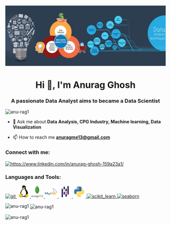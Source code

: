 ![logo](https://github.com/Anu-rag1/Anu-rag1/blob/main/1.jpg)
<h1 align="center">Hi 👋, I'm Anurag Ghosh</h1>
<h3 align="center">A passionate Data Analyst aims to became a Data Scientist</h3>



<p align="left"> <img src="https://komarev.com/ghpvc/?username=anu-rag1&label=Profile%20views&color=0e75b6&style=flat" alt="anu-rag1" /> </p>

- 💬 Ask me about **Data Analysis, CPG Industry, Machine learning, Data Visualization**

- 📫 How to reach me **anuragme13@gmail.com**

<h3 align="left">Connect with me:</h3>
<p align="left">
<a href="https://linkedin.com/in/https://www.linkedin.com/in/anurag-ghosh-159a23a1/" target="blank"><img align="center" src="https://raw.githubusercontent.com/rahuldkjain/github-profile-readme-generator/master/src/images/icons/Social/linked-in-alt.svg" alt="https://www.linkedin.com/in/anurag-ghosh-159a23a1/" height="30" width="40" /></a>
</p>

<h3 align="left">Languages and Tools:</h3>
<p align="left"> <a href="https://git-scm.com/" target="_blank" rel="noreferrer"> <img src="https://www.vectorlogo.zone/logos/git-scm/git-scm-icon.svg" alt="git" width="40" height="40"/> </a> <a href="https://www.linux.org/" target="_blank" rel="noreferrer"> <img src="https://raw.githubusercontent.com/devicons/devicon/master/icons/linux/linux-original.svg" alt="linux" width="40" height="40"/> </a> <a href="https://www.mongodb.com/" target="_blank" rel="noreferrer"> <img src="https://raw.githubusercontent.com/devicons/devicon/master/icons/mongodb/mongodb-original-wordmark.svg" alt="mongodb" width="40" height="40"/> </a> <a href="https://www.mysql.com/" target="_blank" rel="noreferrer"> <img src="https://raw.githubusercontent.com/devicons/devicon/master/icons/mysql/mysql-original-wordmark.svg" alt="mysql" width="40" height="40"/> </a> <a href="https://pandas.pydata.org/" target="_blank" rel="noreferrer"> <img src="https://raw.githubusercontent.com/devicons/devicon/2ae2a900d2f041da66e950e4d48052658d850630/icons/pandas/pandas-original.svg" alt="pandas" width="40" height="40"/> </a> <a href="https://www.python.org" target="_blank" rel="noreferrer"> <img src="https://raw.githubusercontent.com/devicons/devicon/master/icons/python/python-original.svg" alt="python" width="40" height="40"/> </a> <a href="https://scikit-learn.org/" target="_blank" rel="noreferrer"> <img src="https://upload.wikimedia.org/wikipedia/commons/0/05/Scikit_learn_logo_small.svg" alt="scikit_learn" width="40" height="40"/> </a> <a href="https://seaborn.pydata.org/" target="_blank" rel="noreferrer"> <img src="https://seaborn.pydata.org/_images/logo-mark-lightbg.svg" alt="seaborn" width="40" height="40"/> </a> </p>

<p><img align="left" src="https://github-readme-stats.vercel.app/api/top-langs?username=anu-rag1&show_icons=true&locale=en&layout=compact" alt="anu-rag1" /></p>

<p>&nbsp;<img align="center" src="https://github-readme-stats.vercel.app/api?username=anu-rag1&show_icons=true&locale=en" alt="anu-rag1" /></p>

<p><img align="center" src="https://github-readme-streak-stats.herokuapp.com/?user=anu-rag1&" alt="anu-rag1" /></p>

